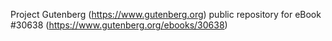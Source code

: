 Project Gutenberg (https://www.gutenberg.org) public repository for eBook #30638 (https://www.gutenberg.org/ebooks/30638)
